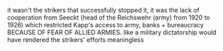 it wasn't the strikers that successfully stopped it, it was the lack of cooperation from Seeckt (head of the Reichswehr (army) from 1920 to 1926) which restricted Kapp's access to army, banks + bureaucracy BECAUSE OF FEAR OF ALLIED ARMIES. like a military dictatorship would have rendered the strikers' efforts meaningless